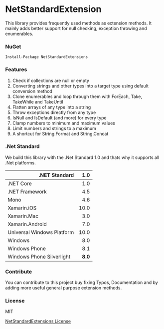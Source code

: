 # NetStandardExtension

This library provides frequently used methods as extension methods.
It mainly adds better support for null checking, exception throwing and enumerables.

### NuGet

    Install-Package NetStandardExtensions

### Features
1. Check if collections are null or empty
2. Converting strings and other types into a target type using default conversion method
3. Clone enumerables and loop through them with ForEach, Take, TakeWhile and TakeUntil
4. Flatten arrays of any type into a string
5. Throw exceptions directly from any type
6. IsNull and IsDefault (and more) for every type
7. Clamp numbers to minimum and maximum values
8. Limit numbers and strings to a maximum
9. A shortcut for String.Format and String.Concat

### .Net Standard

We build this library with the .Net Standard 1.0 and thats why it supports all .Net platforms.

|<div align="right">.NET Standard</div>|    1.0 |
|:-------------------------------------|---------:|
|.NET Core                             |     1.0  |
|.NET Framework                        |     4.5  |
|Mono                                  |     4.6  |
|Xamarin.iOS                           |    10.0  |
|Xamarin.Mac                           |     3.0  |
|Xamarin.Android                       |     7.0  |
|Universal Windows Platform            |    10.0  |
|Windows                               |     8.0  |
|Windows Phone                         |     8.1  |
|Windows Phone Silverlight             |   **8.0**|

### Contribute

You can contribute to this project buy fixing Typos, Documentation and by adding more useful general purpose extension methods.

### License

MIT

[NetStandardExtensions License](https://github.com/michel-pi/StandardExtensions/blob/master/LICENSE "NetStandardExtensions License")